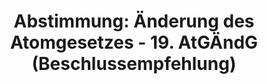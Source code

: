 ---
abstimmung:
  abstimmung: 3
  bundestagssitzung: 67
  datum: 11. November 2022
  legislaturperiode: 20
categories:
- Todo
data:
- title: Abstimmungsergebnis 20221111_3.pdf
  url: /res/2025-btw/abstimmungsergebnisse/20221111_3.pdf
- title: Abstimmungsergebnis 20221111_3_xls.xlsx
  url: /res/2025-btw/abstimmungsergebnisse/20221111_3_xls.xlsx
- title: Abstimmungsergebnis 20221111_3_xls.csv
  url: /res/2025-btw/abstimmungsergebnisse_csv/20221111_3_xls.csv
documents:
- local: /res/2025-btw/drucksachen/2000032.pdf
  summary: '### Antrag der AfD-Fraktion: Horizont erweitern – Kernenergie für umweltfreundliche,
    sichere und kostengünstige Energieversorgung


    Der Antrag der AfD-Fraktion fordert die Bundesregierung auf, die Laufzeiten der
    bestehenden Kernkraftwerke zu verlängern, den Ausbau der Kernenergie zu fördern
    und die Forschung an modernen Kernreaktoren zu intensivieren.  Ziel ist eine sichere,
    kostengünstige und umweltfreundliche Energieversorgung.


    **Kernpunkte und Ziele:**


    * Verlängerung der Laufzeiten bestehender Kernkraftwerke

    * Ausbau der Kernenergie

    * Förderung der Forschung an modernen Kernreaktoren (Hochtemperatur-Flüssigbrennstoff-Kernreaktoren)

    * Sichere, kostengünstige und umweltfreundliche Energieversorgung

    * Nutzung der Kernenergie zur Herstellung synthetischer Kraftstoffe

    * Vermeidung der Abhängigkeit von fossilen Brennstoffen

    * Sicherung der Netzstabilität'
  title: Drucksache 20/32
  url: https://dserver.bundestag.de/btd/20/000/2000032.pdf
- local: /res/2025-btw/drucksachen/2000763.pdf
  summary: "### Beschlussempfehlung und Bericht des Ausschusses für Umwelt, Naturschutz,\
    \ nukleare Sicherheit und Verbraucherschutz\n\nDer Ausschuss empfiehlt die Ablehnung\
    \ eines Antrags der AfD-Fraktion, der die Nutzung von Kernenergie für eine umweltfreundliche,\
    \ sichere und kostengünstige Energieversorgung fordert.  \n\n**Kernpunkte und\
    \ Ziele:**\n\n* Aufhebung der Laufzeitbeschränkungen für Kernkraftwerke\n* Ausbau\
    \ der Kernenergie (einschliesslich Hochtemperatur-Flüssigbrennstoff-Kernreaktoren\
    \ und Kernfusion)\n* Nutzung von Kernenergie zur Herstellung synthetischer Kraftstoffe\n\
    * Förderung der Kernenergieforschung\n* Änderung des Atomgesetzes zur Ermöglichung\
    \ der friedlichen Nutzung der Kernenergie"
  title: Drucksache 20/763
  url: https://dserver.bundestag.de/btd/20/007/2000763.pdf
ergebnis:
  AfD:
    enthaltung: 0
    gesamt: 79
    ja: 0
    nein: 67
    nichtabgegeben: 12
    ungueltig: 0
  Bündnis 90/Die Grünen:
    enthaltung: 0
    gesamt: 118
    ja: 108
    nein: 0
    nichtabgegeben: 10
    ungueltig: 0
  CDU/CSU:
    enthaltung: 0
    gesamt: 197
    ja: 168
    nein: 2
    nichtabgegeben: 27
    ungueltig: 0
  Die Linke:
    enthaltung: 0
    gesamt: 39
    ja: 29
    nein: 0
    nichtabgegeben: 10
    ungueltig: 0
  FDP:
    enthaltung: 0
    gesamt: 91
    ja: 86
    nein: 0
    nichtabgegeben: 5
    ungueltig: 0
  Fraktionslos:
    enthaltung: 0
    gesamt: 5
    ja: 1
    nein: 3
    nichtabgegeben: 1
    ungueltig: 0
  SPD:
    enthaltung: 0
    gesamt: 206
    ja: 189
    nein: 0
    nichtabgegeben: 17
    ungueltig: 0
layout: abstimmung
links:
- title: Link zu bundestag.de
  url: https://www.bundestag.de/parlament/plenum/abstimmung/abstimmung?id=819
preview: 'Deutscher Bundestag


  67. Sitzung des Deutschen Bundestages

  am Freitag, 11. November 2022


  Endgültiges Ergebnis der Namentlichen Abstimmung Nr. 3


  Beschlussempfehlung des Ausschusses für Umwelt, Naturschutz, nukleare Sicherheit
  und

  Verbraucherschutz (16. Ausschuss)

  zum Antrag der Abgeordneten Dr. Rainer Kraft, Karsten Hilse, Marc Bernhard, weiterer

  Abgeordneter und der Fraktion der AfD

  Horizont erweitern - Kernenergie für umweltfreundliche, sichere und kostengünstige

  Energieversorgung

  Drs. 20/32 und 20/763'
tags:
- Todo
title: 'Abstimmung: Änderung des Atomgesetzes - 19. AtGÄndG (Beschlussempfehlung)'
---